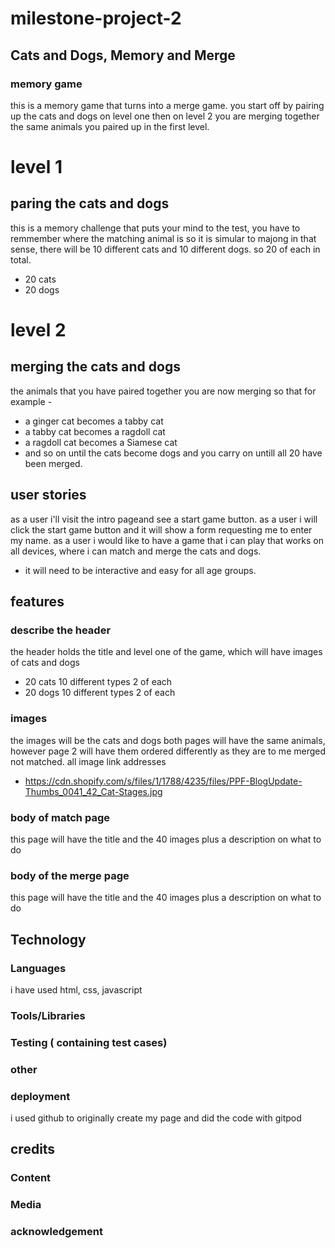 # milestone-project-2
## Cats and Dogs, Memory and Merge
### memory game 
this is a memory game that turns into a merge game.
you start off by pairing up the cats and dogs on level one then on level 2 you are merging together the same animals you paired up 
in the first level.
# level 1
## paring the cats and dogs
this is a memory challenge that puts your mind to the test, you have to remmember where the matching animal is so it is simular 
to majong in that sense, there will be 10 different cats and 10 different dogs. so 20 of each in total.
- 20 cats
- 20 dogs 
# level 2
## merging the cats and dogs
the animals that you have paired together you are now merging so that for example - 
- a ginger cat becomes a tabby cat
- a tabby cat becomes a ragdoll cat
- a ragdoll cat becomes a Siamese cat
- and so on until the cats become dogs and you carry on untill all 20 have been merged.
## user stories
as a user i'll visit the intro pageand see a start game button.
as a user i will click the start game button and it will show a form requesting me to enter my name.
as a user i would like to have a game that i can play that works on all devices, where i can match and merge the cats and dogs.
- it will need to be interactive and easy for all age groups.



## features

### describe the header
the header holds the title and level one of the game, which will have images of cats and dogs 
- 20 cats 10 different types 2 of each 
- 20 dogs 10 different types 2 of each

### images
the images will be the cats and dogs both pages will have the same animals, however page 2 will have them ordered differently as they are to me merged not matched.
all image link addresses
- https://cdn.shopify.com/s/files/1/1788/4235/files/PPF-BlogUpdate-Thumbs_0041_42_Cat-Stages.jpg
### body of match page
this page will have the title and the 40 images plus a description on what to do

### body of the merge page
this page will have the title and the 40 images plus a description on what to do

## Technology
### Languages
i have used html, css, javascript

### Tools/Libraries


### Testing ( containing test cases)
### other


### deployment
i used github to originally create my page and did the code with gitpod

## credits
### Content


### Media


### acknowledgement
